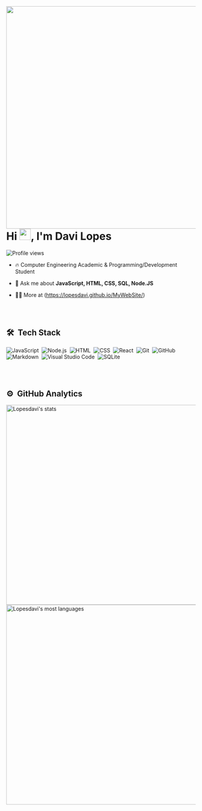 <img align="right" height="590em" src="https://raw.githubusercontent.com/gist/LopesDavi/556de8c6697dcc9e69bf66192c35413a/raw/db499d5c9481670335f844485825b78c246dfa0e/githubcard.svg"/>
<h1 align="left">Hi <img src="https://raw.githubusercontent.com/kaueMarques/kaueMarques/master/hi.gif" height="30px">, I'm Davi Lopes</h1>
<p align="left"> <img src="https://komarev.com/ghpvc/?username=Lopesdavi&color=yellow" alt="Profile views" /> </p>

- 🔥 Computer Engineering Academic & Programming/Development Student 

- 💬 Ask me about **JavaScript, HTML, CSS, SQL, Node.JS**

- 👨‍💻 More at (https://lopesdavi.github.io/MyWebSite/)



<br><br>

## 🛠 &nbsp;Tech Stack

![JavaScript](https://img.shields.io/badge/-JavaScript-05122A?style=flat&logo=javascript)&nbsp;
![Node.js](https://img.shields.io/badge/-Node.js-05122A?style=flat&logo=node.js)&nbsp;
![HTML](https://img.shields.io/badge/-HTML-05122A?style=flat&logo=HTML5)&nbsp;
![CSS](https://img.shields.io/badge/-CSS-05122A?style=flat&logo=CSS3&logoColor=1572B6)&nbsp;
![React](https://img.shields.io/badge/-React-05122A?style=flat&logo=react)&nbsp;
![Git](https://img.shields.io/badge/-Git-05122A?style=flat&logo=git)&nbsp;
![GitHub](https://img.shields.io/badge/-GitHub-05122A?style=flat&logo=github)&nbsp;
![Markdown](https://img.shields.io/badge/-Markdown-05122A?style=flat&logo=markdown)&nbsp;
![Visual Studio Code](https://img.shields.io/badge/-Visual%20Studio%20Code-05122A?style=flat&logo=visual-studio-code&logoColor=007ACC)&nbsp;
![SQLite](https://img.shields.io/badge/-SQLite-05122A?style=flat&logo=sqlite)&nbsp;

<br><br>

## ⚙️ &nbsp;GitHub Analytics

<p align="left">
<img width="530em" src="https://github-readme-stats.vercel.app/api?username=Lopesdavi&show_icons=true&theme=vision-friendly-dark" alt="Lopesdavi's stats"/>
<img width="530em" src="https://github-readme-stats.vercel.app/api/top-langs/?username=Lopesdavi&layout=compact&theme=vision-friendly-dark" alt="Lopesdavi's most languages"/>
</p>


<br><br>
